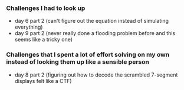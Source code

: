 ### Challenges I had to look up
* day 6 part 2 (can't figure out the equation instead of simulating everything)
* day 9 part 2 (never really done a flooding problem before and this seems like a tricky one)


### Challenges that I spent a lot of effort solving on my own instead of looking them up like a sensible person
* day 8 part 2 (figuring out how to decode the scrambled 7-segment displays felt like a CTF)

